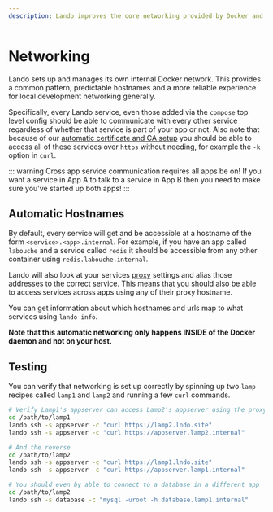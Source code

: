 ```yaml
---
description: Lando improves the core networking provided by Docker and Docker Compose so it is more useful in the local development context, let containers talk to each other even across application.
---
```


# Networking

Lando sets up and manages its own internal Docker network. This provides a common pattern, predictable hostnames and a more reliable experience for local development networking generally.

Specifically, every Lando service, even those added via the `compose` top level config should be able to communicate with every other service regardless of whether that service is part of your app or not.  Also note that because of our [automatic certificate and CA setup](./security.md) you should be able to access all of these services over `https` without needing, for example the `-k` option in `curl`.

::: warning Cross app service communication requires all apps be on!
If you want a service in App A to talk to a service in App B then you need to make sure you've started up both apps!
:::

## Automatic Hostnames

By default, every service will get and be accessible at a hostname of the form `<service>.<app>.internal`. For example, if you have an app called `labouche` and a service called `redis` it should be accessible from any other container using `redis.labouche.internal`.

Lando will also look at your services [proxy](./proxy.md) settings and alias those addresses to the correct service. This means that you should also be able to access services across apps using any of their proxy hostname.

You can get information about which hostnames and urls map to what services using `lando info`.

**Note that this automatic networking only happens INSIDE of the Docker daemon and not on your host.**

## Testing

You can verify that networking is set up correctly by spinning up two `lamp` recipes called `lamp1` and `lamp2` and running a few `curl` commands.

```bash
# Verify Lamp1's appserver can access Lamp2's appserver using the proxy and .internal addresses
cd /path/to/lamp1
lando ssh -s appserver -c "curl https://lamp2.lndo.site"
lando ssh -s appserver -c "curl https://appserver.lamp2.internal"

# And the reverse
cd /path/to/lamp2
lando ssh -s appserver -c "curl https://lamp1.lndo.site"
lando ssh -s appserver -c "curl https://appserver.lamp1.internal"

# You should even by able to connect to a database in a different app
cd /path/to/lamp2
lando ssh -s database -c "mysql -uroot -h database.lamp1.internal"
```

<RelatedGuides tag="Networking"/>
